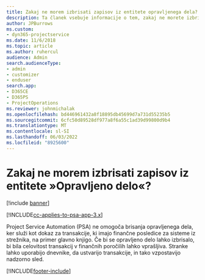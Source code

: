 ```yaml
---
title: Zakaj ne morem izbrisati zapisov iz entitete opravljenega dela?
description: Ta članek vsebuje informacije o tem, zakaj ne morete izbrisati zapisov iz dejanske entitete.
author: JPBurrows
ms.custom:
- dyn365-projectservice
ms.date: 11/6/2018
ms.topic: article
ms.author: ruhercul
audience: Admin
search.audienceType:
- admin
- customizer
- enduser
search.app:
- D365CE
- D365PS
- ProjectOperations
ms.reviewer: johnmichalak
ms.openlocfilehash: bd446961432a8f18895db45699d7a731d55235b5
ms.sourcegitcommit: 6cfc50d89528df977a8f6a55c1ad39d99800d9b4
ms.translationtype: MT
ms.contentlocale: sl-SI
ms.lasthandoff: 06/03/2022
ms.locfileid: "8925600"
---
```

# <a name="why-cant-i-delete-records-from-the-actuals-entity"></a>Zakaj ne morem izbrisati zapisov iz entitete »Opravljeno delo«?

[!include [banner](../includes/psa-now-project-operations.md)]

[!INCLUDE[cc-applies-to-psa-app-3.x](../includes/cc-applies-to-psa-app-3x.md)]

Project Service Automation (PSA) ne omogoča brisanja opravljenega dela, ker služi kot dokaz za transakcije, ki imajo finančne posledice za sisteme iz strežnika, na primer glavno knjigo. Če bi se opravljeno delo lahko izbrisalo, bi bila celovitost transakcij v finančnih poročilih lahko vprašljiva. Stranke lahko uporabijo dnevnike, da ustvarijo transakcije, in tako vzpostavijo nadzorno sled.



[!INCLUDE[footer-include](../includes/footer-banner.md)]
